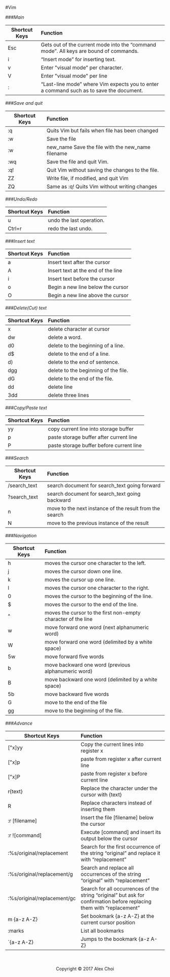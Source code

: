 #Vim

###*Main*

| Shortcut Keys   |      Function      |
|-----------------|:-------------------|
| Esc   | Gets out of the current mode into the “command mode”. All keys are bound of commands. |
| i     | “Insert mode” for inserting text. |
| v     | Enter "visual mode" per character. |
| V     | Enter "visual mode" per line
| :     | “Last-line mode” where Vim expects you to enter a command such as to save the document.|

###*Save and quit*

| Shortcut Keys   |      Function      |
|-----------------|:-------------------|
|:q	    |Quits Vim but fails when file has been changed         |
|:w	    |Save the file|
|:w     |new_name	Save the file with the new_name filename|
|:wq	|Save the file and quit Vim.|
|:q!	|Quit Vim without saving the changes to the file.|
|ZZ	    |Write file, if modified, and quit Vim|
|ZQ	    |Same as :q! Quits Vim without writing changes|

###*Undo/Redo*

| Shortcut Keys   |      Function      |
|-----------------|:-------------------|
|u	    |undo the last operation.
|Ctrl+r	|redo the last undo.

###*Insert text*

| Shortcut Keys   |      Function      |
|-----------------|:-------------------|
|a	    |Insert text after the cursor|
|A	    |Insert text at the end of the line|
|i	    |Insert text before the cursor|
|o	    |Begin a new line below the cursor|
|O	    |Begin a new line above the cursor|

###*Delete(Cut) text*

| Shortcut Keys   |      Function      |
|-----------------|:-------------------|
|x	    |delete character at cursor|
|dw	    |delete a word.|
|d0	    |delete to the beginning of a line.|
|d$	    |delete to the end of a line.|
|d)	    |delete to the end of sentence.|
|dgg	|delete to the beginning of the file.|
|dG	    |delete to the end of the file.|
|dd	    |delete line|
|3dd	|delete three lines|

###*Copy/Paste text*

| Shortcut Keys   |      Function      |
|-----------------|:-------------------|
|yy	    |copy current line into storage buffer|
|p	    |paste storage buffer after current line|
|P	    |paste storage buffer before current line|

###*Search*

| Shortcut Keys   |      Function      |
|-----------------|:-------------------|
|/search_text	|search document for search_text going forward|
|?search_text	|search document for search_text going backward|
|n          	|move to the next instance of the result from the search|
|N	            |move to the previous instance of the result|

###*Navigation*

| Shortcut Keys   |      Function      |
|-----------------|:-------------------|
|h	    |moves the cursor one character to the left.|
|j	    |moves the cursor down one line.|
|k 	    |moves the cursor up one line.|
|l	    |moves the cursor one character to the right.|
|0	    |moves the cursor to the beginning of the line.|
|$	    |moves the cursor to the end of the line.|
|^	    |moves the cursor to the first non-empty character of the line|
|w	    |move forward one word (next alphanumeric word)|
|W	    |move forward one word (delimited by a white space)|
|5w	    |move forward five words|
|b	    |move backward one word (previous alphanumeric word)|
|B	    |move backward one word (delimited by a white space)|
|5b	    |move backward five words|
|G	    |move to the end of the file|
|gg	    |move to the beginning of the file.|

###*Advance*

| Shortcut Keys   |      Function      |
|-----------------|:-------------------|
|["x]yy	                        |Copy the current lines into register x|
|["x]p                      	|paste from register x after current line|
|["x]P	                        |paste from register x before current line|
|r{text}	                    |Replace the character under the cursor with {text}|
|R	                            |Replace characters instead of inserting them|
|:r [filename]	                |Insert the file [filename] below the cursor|
|:r ![command]	                |Execute [command] and insert its output below the cursor|
|:%s/original/replacement	    |Search for the first occurrence of the string “original” and replace it with “replacement”|
|:%s/original/replacement/g	    |Search and replace all occurrences of the string “original” with “replacement”|
|:%s/original/replacement/gc	|Search for all occurrences of the string “original” but ask for confirmation before replacing them with “replacement”|
|m {a-z A-Z}	                |Set bookmark {a-z A-Z} at the current cursor position|
|:marks	                        |List all bookmarks|
|`{a-z A-Z}	                    |Jumps to the bookmark {a-z A-Z}|

<!-- anchor -->

<center>
<br><br>
Copyright © 2017 Alex Choi
</center>